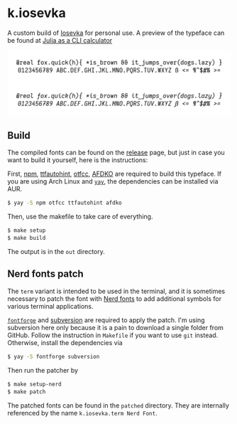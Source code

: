 k.iosevka
=========

A custom build of [Iosevka][iosevka] for personal use. A preview of the
typeface can be found at [Julia as a CLI calculator][julia]

![preview](./preview.png)
![preview-italic](./preview-italic.png)

Build
-----

The compiled fonts can be found on the [release][release] page, but just in
case you want to build it yourself, here is the instructions:

First, [npm][npm], [ttfautohint][ttfautohint], [otfcc][otfcc], [AFDKO][afdko]
are required to build this typeface. If you are using Arch Linux and
[`yay`][yay], the dependencies can be installed via AUR.

```bash
$ yay -S npm otfcc ttfautohint afdko
```

Then, use the makefile to take care of everything.

```bash
$ make setup
$ make build
```

The output is in the `out` directory.

Nerd fonts patch
----------------

The `term` variant is intended to be used in the terminal, and it is sometimes
necessary to patch the font with [Nerd fonts][nerd] to add additional symbols
for various terminal applications.

[`fontforge`][fontforge] and [subversion][svn] are required to apply the patch.
I'm using subversion here only because it is a pain to download a single folder
from GitHub. Follow the instruction in `Makefile` if you want to use `git`
instead. Otherwise, install the dependencies via
```bash
$ yay -S fontforge subversion
```
Then run the patcher by
```bash
$ make setup-nerd
$ make patch
```
The patched fonts can be found in the `patched` directory. They are internally
referenced by the name `k.iosevka.term Nerd Font`.

[iosevka]: https://typeof.net/Iosevka/
[julia]: https://krasjet.com/rnd.wlk/julia/
[release]: https://github.com/Krasjet/k.iosevka/releases

[npm]: https://www.npmjs.com/
[ttfautohint]: http://www.freetype.org/ttfautohint/
[otfcc]: https://github.com/caryll/otfcc
[afdko]: https://adobe-type-tools.github.io/afdko/AFDKO-Overview.html
[yay]: https://github.com/Jguer/yay

[nerd]: https://github.com/ryanoasis/nerd-fonts
[fontforge]: https://fontforge.org
[svn]: https://subversion.apache.org/
